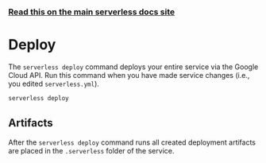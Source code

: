 <!--
title: Serverless Framework Commands - Google Cloud Functions - Deploy
menuText: Deploy
menuOrder: 4
description: Deploy your service to the specified provider
layout: Doc
-->

<!-- DOCS-SITE-LINK:START automatically generated  -->
### [Read this on the main serverless docs site](https://www.serverless.com/framework/docs/providers/google/cli-reference/deploy)
<!-- DOCS-SITE-LINK:END -->

# Deploy

The `serverless deploy` command deploys your entire service via the Google Cloud API. Run this command when you have made service changes (i.e., you edited `serverless.yml`).

```bash
serverless deploy
```

## Artifacts

After the `serverless deploy` command runs all created deployment artifacts are placed in the `.serverless` folder of the service.
